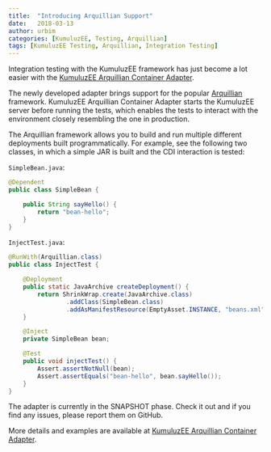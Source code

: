 ```yaml
---
title:  "Introducing Arquillian Support"
date:   2018-03-13
author: urbim
categories: [KumuluzEE, Testing, Arquillian]
tags: [KumuluzEE Testing, Arquillian, Integration Testing]
---
```


Integration testing with the KumuluzEE framework has just become a lot easier with the
[KumuluzEE Arquillian Container Adapter](https://github.com/kumuluz/kumuluzee-testing/blob/master/kumuluzee-arquillian-container/README.md).

The newly developed adapter brings support for the popular [Arquillian](http://arquillian.org/) framework. KumuluzEE
Arquillian Container Adapter starts the KumuluzEE server before running the tests, which enables the tests to interact
with the environment closely resembling the one in production.

<!--more-->

The Arquillian framework allows you to build and run multiple different deployments built programmatically. For example,
see the following two classes, in which a simple JAR is built and the CDI interaction is tested:

`SimpleBean.java`:

```java
@Dependent
public class SimpleBean {

    public String sayHello() {
        return "bean-hello";
    }
}
```

`InjectTest.java`:

```java
@RunWith(Arquillian.class)
public class InjectTest {

    @Deployment
    public static JavaArchive createDeployment() {
        return ShrinkWrap.create(JavaArchive.class)
                .addClass(SimpleBean.class)
                .addAsManifestResource(EmptyAsset.INSTANCE, "beans.xml");
    }

    @Inject
    private SimpleBean bean;

    @Test
    public void injectTest() {
        Assert.assertNotNull(bean);
        Assert.assertEquals("bean-hello", bean.sayHello());
    }
}
```

The adapter is currently in the SNAPSHOT phase. Check it out and if you find any issues, please report them on GitHub.

More details and examples are available at
[KumuluzEE Arquillian Container Adapter](https://github.com/kumuluz/kumuluzee-testing/blob/master/kumuluzee-arquillian-container/README.md).
